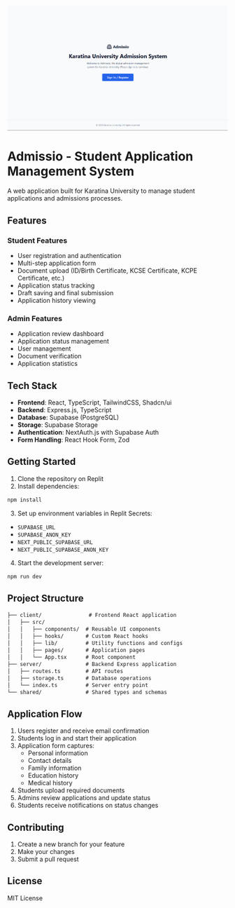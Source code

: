 ![App Screenshot](./landing_page_admissio.png)
# Admissio - Student Application Management System

A web application built for Karatina University to manage student applications and admissions processes.

## Features

### Student Features
- User registration and authentication
- Multi-step application form
- Document upload (ID/Birth Certificate, KCSE Certificate, KCPE Certificate, etc.)
- Application status tracking
- Draft saving and final submission
- Application history viewing

### Admin Features
- Application review dashboard
- Application status management
- User management
- Document verification
- Application statistics

## Tech Stack

- **Frontend**: React, TypeScript, TailwindCSS, Shadcn/ui
- **Backend**: Express.js, TypeScript
- **Database**: Supabase (PostgreSQL)
- **Storage**: Supabase Storage
- **Authentication**: NextAuth.js with Supabase Auth
- **Form Handling**: React Hook Form, Zod

## Getting Started

1. Clone the repository on Replit
2. Install dependencies:
```bash
npm install
```

3. Set up environment variables in Replit Secrets:
- `SUPABASE_URL`
- `SUPABASE_ANON_KEY`
- `NEXT_PUBLIC_SUPABASE_URL`
- `NEXT_PUBLIC_SUPABASE_ANON_KEY`

4. Start the development server:
```bash
npm run dev
```

## Project Structure

```
├── client/               # Frontend React application
│   ├── src/
│   │   ├── components/  # Reusable UI components
│   │   ├── hooks/       # Custom React hooks
│   │   ├── lib/         # Utility functions and configs
│   │   ├── pages/       # Application pages
│   │   └── App.tsx      # Root component
├── server/              # Backend Express application
│   ├── routes.ts        # API routes
│   ├── storage.ts       # Database operations
│   └── index.ts         # Server entry point
└── shared/              # Shared types and schemas
```

## Application Flow

1. Users register and receive email confirmation
2. Students log in and start their application
3. Application form captures:
   - Personal information
   - Contact details
   - Family information
   - Education history
   - Medical history
4. Students upload required documents
5. Admins review applications and update status
6. Students receive notifications on status changes

## Contributing

1. Create a new branch for your feature
2. Make your changes
3. Submit a pull request

## License

MIT License
